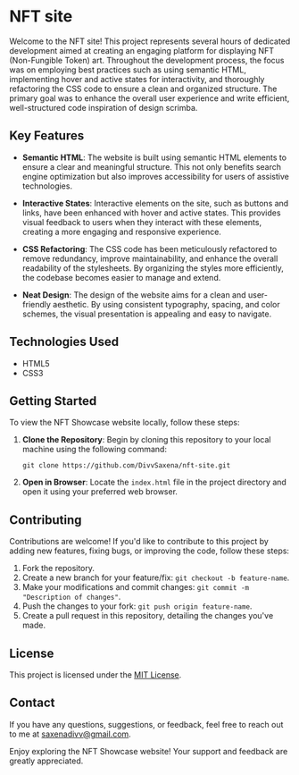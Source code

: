 # NFT site

Welcome to the NFT site! This project represents several hours of dedicated development aimed at creating an engaging platform for displaying NFT (Non-Fungible Token) art. Throughout the development process, the focus was on employing best practices such as using semantic HTML, implementing hover and active states for interactivity, and thoroughly refactoring the CSS code to ensure a clean and organized structure. The primary goal was to enhance the overall user experience and write efficient, well-structured code inspiration of design scrimba.

## Key Features

- **Semantic HTML**: The website is built using semantic HTML elements to ensure a clear and meaningful structure. This not only benefits search engine optimization but also improves accessibility for users of assistive technologies.

- **Interactive States**: Interactive elements on the site, such as buttons and links, have been enhanced with hover and active states. This provides visual feedback to users when they interact with these elements, creating a more engaging and responsive experience.

- **CSS Refactoring**: The CSS code has been meticulously refactored to remove redundancy, improve maintainability, and enhance the overall readability of the stylesheets. By organizing the styles more efficiently, the codebase becomes easier to manage and extend.

- **Neat Design**: The design of the website aims for a clean and user-friendly aesthetic. By using consistent typography, spacing, and color schemes, the visual presentation is appealing and easy to navigate.

## Technologies Used

- HTML5
- CSS3

## Getting Started

To view the NFT Showcase website locally, follow these steps:

1. **Clone the Repository**: Begin by cloning this repository to your local machine using the following command:
   
   ```
   git clone https://github.com/DivvSaxena/nft-site.git
   ```

2. **Open in Browser**: Locate the `index.html` file in the project directory and open it using your preferred web browser.

## Contributing

Contributions are welcome! If you'd like to contribute to this project by adding new features, fixing bugs, or improving the code, follow these steps:

1. Fork the repository.
2. Create a new branch for your feature/fix: `git checkout -b feature-name`.
3. Make your modifications and commit changes: `git commit -m "Description of changes"`.
4. Push the changes to your fork: `git push origin feature-name`.
5. Create a pull request in this repository, detailing the changes you've made.

## License

This project is licensed under the [MIT License](LICENSE).

## Contact

If you have any questions, suggestions, or feedback, feel free to reach out to me at [saxenadivv@gmail.com](mailto:saxenadivv@gmail.com).

Enjoy exploring the NFT Showcase website! Your support and feedback are greatly appreciated.
